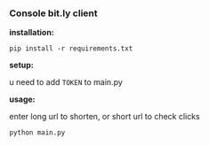 ### Console bit.ly client

**installation:**

```
pip install -r requirements.txt
```

**setup:**

u need to add `TOKEN` to main.py

**usage:**

enter long url to shorten, or short url to check clicks

```
python main.py
```